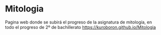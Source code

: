 # Mitologia
Pagina web donde se subirá el progreso de la asignatura de mitología, en todo el progreso de 2º de bachillerato
https://kuroboron.github.io/Mitologia
